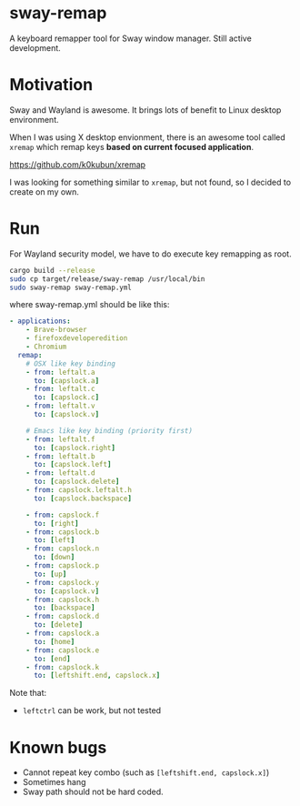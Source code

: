 # sway-remap

A keyboard remapper tool for Sway window manager. Still active development.

# Motivation

Sway and Wayland is awesome. It brings lots of benefit to Linux desktop environment.

When I was using X desktop envionment, there is an awesome tool called `xremap` which remap keys **based on current focused application**.

https://github.com/k0kubun/xremap

I was looking for something similar to `xremap`, but not found, so I decided to create on my own.

# Run

For Wayland security model, we have to do execute key remapping as root.

```bash
cargo build --release
sudo cp target/release/sway-remap /usr/local/bin
sudo sway-remap sway-remap.yml
```

where sway-remap.yml should be like this:

```yaml
- applications:
    - Brave-browser
    - firefoxdeveloperedition
    - Chromium
  remap:
    # OSX like key binding
    - from: leftalt.a
      to: [capslock.a]
    - from: leftalt.c
      to: [capslock.c]
    - from: leftalt.v
      to: [capslock.v]

    # Emacs like key binding (priority first)
    - from: leftalt.f
      to: [capslock.right]
    - from: leftalt.b
      to: [capslock.left]
    - from: leftalt.d
      to: [capslock.delete]
    - from: capslock.leftalt.h
      to: [capslock.backspace]

    - from: capslock.f
      to: [right]
    - from: capslock.b
      to: [left]
    - from: capslock.n
      to: [down]
    - from: capslock.p
      to: [up]
    - from: capslock.y
      to: [capslock.v]
    - from: capslock.h
      to: [backspace]
    - from: capslock.d
      to: [delete]
    - from: capslock.a
      to: [home]
    - from: capslock.e
      to: [end]
    - from: capslock.k
      to: [leftshift.end, capslock.x]
```

Note that:

- `leftctrl` can be work, but not tested

# Known bugs

- Cannot repeat key combo (such as `[leftshift.end, capslock.x]`)
- Sometimes hang
- Sway path should not be hard coded.
